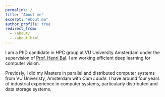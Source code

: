 ```yaml
---
permalink: /
title: "About me"
excerpt: "About me"
author_profile: true
redirect_from: 
  - /about/
  - /about.html
---
```

I am a PhD candidate in HPC group at VU University Amsterdam under the supervision of [Prof. Henri Bal](https://www.cs.vu.nl/~bal/). I am working efficient deep learning for computer vision.

Previosly, I did my Masters in parallel and distributed computer systems from VU Univeristy, Amsterdam with *Cum Laude*. I have around four years of industrial experience in computer systems, particularly distributed and data storage systems.
